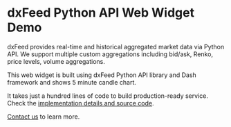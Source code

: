 # dxFeed Python API Web Widget Demo

dxFeed provides real-time and historical aggregated market data via Python API.  We support multiple custom aggregations
including bid/ask, Renko, price levels, volume aggregations.

This web widget is built using dxFeed Python API library and Dash framework and shows 5 minute candle chart.
 
It takes just a hundred lines of code to build production-ready service. Check the
[implementation details and source code](https://github.com/dxFeed/dxfeed-python-api-web-widget-example).

[Contact us](https://www.dxfeed.com/contact-us/) to learn more.

